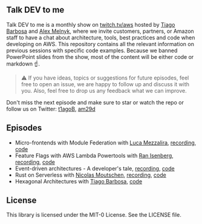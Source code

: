 ## Talk DEV to me

Talk DEV to me is a monthly show on [twitch.tv/aws](twitch.tv/aws) hosted by [Tiago Barbosa](https://github.com/t1agob) and [Alex Melnyk](https://github.com/am29d), where we invite customers, partners, or Amazon staff to have a chat about architecture, tools, best practices and code when developing on AWS. This repository contains all the relevant information on previous sessions with specific code examples. Because we banned PowerPoint slides from the show, most of the content will be either code or markdown ☝️.

> ⚠️ If you have ideas, topics or suggestions for future episodes, feel free to open an issue, we are happy to follow up and discuss it with you. Also, feel free to drop us any feedback what we can improve.

Don't miss the next episode and make sure to star or watch the repo or follow us on Twitter: [t1agoB](https://twitter.com/t1agoB), [am29d](https://twitter.com/am29d)

## Episodes

- Micro-frontends with Module Federation with [Luca Mezzalira](https://twitter.com/lucamezzalira), [recording](https://www.twitch.tv/videos/1100875700), [code](https://github.com/aws-samples/talk-dev-to-me-twitch/tree/main/micro-frontends-module-federation)
- Feature Flags with AWS Lambda Powertools with [Ran Isenberg](https://twitter.com/IsenbergRan), [recording](https://www.twitch.tv/videos/1115051083), [code](https://github.com/aws-samples/talk-dev-to-me-twitch/tree/main/lambda-powertools-feature-flags)
- Event-driven architectures - A developer's tale, [recording](https://www.twitch.tv/videos/1175596314), [code](https://github.com/aws-samples/talk-dev-to-me-twitch/tree/main/event-driven-developers-tale)
- Rust on Serverless with [Nicolas Moutschen](https://twitter.com/NMoutschen), [recording](https://www.twitch.tv/videos/1201473601), [code](https://github.com/aws-samples/serverless-rust-demo)
- Hexagonal Architectures with [Tiago Barbosa](https://twitter.com/t1agob), [code](https://github.com/aws-samples/talk-dev-to-me-twitch/tree/main/hexagonal-architectures)

## License

This library is licensed under the MIT-0 License. See the LICENSE file.
